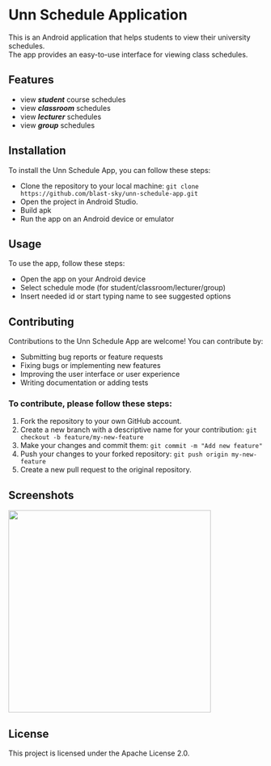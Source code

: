 # Unn Schedule Application

This is an Android application that helps students to view their university schedules.<br/>
The app provides an easy-to-use interface for viewing class schedules.<br/>

## Features
- view ***student*** course schedules
- view ***classroom*** schedules
- view ***lecturer*** schedules
- view ***group*** schedules

## Installation
To install the Unn Schedule App, you can follow these steps:
+ Clone the repository to your local machine:
`git clone https://github.com/blast-sky/unn-schedule-app.git`
+ Open the project in Android Studio.
+ Build apk
+ Run the app on an Android device or emulator

## Usage
To use the app, follow these steps:
+ Open the app on your Android device
+ Select schedule mode (for student/classroom/lecturer/group)
+ Insert needed id or start typing name to see suggested options

## Contributing
Contributions to the Unn Schedule App are welcome! You can contribute by:

+ Submitting bug reports or feature requests
+ Fixing bugs or implementing new features
+ Improving the user interface or user experience
+ Writing documentation or adding tests

### To contribute, please follow these steps:
1. Fork the repository to your own GitHub account.
2. Create a new branch with a descriptive name for your contribution:
`git checkout -b feature/my-new-feature`
3. Make your changes and commit them:
`git commit -m "Add new feature"`
4. Push your changes to your forked repository:
`git push origin my-new-feature`
5. Create a new pull request to the original repository.

## Screenshots
<img src="../../assets/screenshots/start.jpg?raw=true" height="400">

## License
This project is licensed under the Apache License 2.0.
